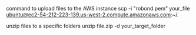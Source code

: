 command to upload files to the AWS instance
scp -i "robond.pem" your_file ubuntu@ec2-54-212-223-139.us-west-2.compute.amazonaws.com:~/.

unzip files to a specific folders
unzip file.zip -d your_target_folder
